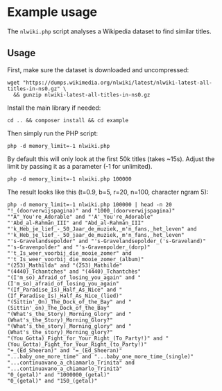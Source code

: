 # Example usage

The `nlwiki.php` script analyses a Wikipedia dataset to find similar titles.

## Usage

First, make sure the dataset is downloaded and uncompressed:

```console
wget "https://dumps.wikimedia.org/nlwiki/latest/nlwiki-latest-all-titles-in-ns0.gz" \
  && gunzip nlwiki-latest-all-titles-in-ns0.gz
```

Install the main library if needed:

```
cd .. && composer install && cd example
```

Then simply run the PHP script:

```console
php -d memory_limit=-1 nlwiki.php
```

By default this will only look at the first 50k titles (takes ~15s). Adjust the 
limit by passing it as a parameter (-1 for unlimited).

```console
php -d memory_limit=-1 nlwiki.php 100000
```

The result looks like this (t=0.9, b=5, r=20, n=100, character ngram 5):

```console
php -d memory_limit=-1 nlwiki.php 100000 | head -n 20
"!_(doorverwijspagina)" and "1000_(doorverwijspagina)"
""A"_You're_Adorable" and "'A'_You're_Adorable"
"'Abd_al-Rahmān_III" and "Abd_al-Rahmān_III"
"'k_Heb_je_lief_-_50_Jaar_de_muziek,_m'n_fans,_het_leven" and "'k_Heb_je_lief_-_50_jaar_de_muziek,_m'n_fans,_het_leven"
"'s-Gravelandsepolder" and "'s-Gravelandsepolder_('s-Graveland)"
"'s-Gravenpolder" and "'s-Gravenpolder_(dorp)"
"'t_Is_weer_voorbij_die_mooie_zomer" and "'t_Is_weer_voorbij_die_mooie_zomer_(album)"
"(253)_Mathilda" and "(253)_Mathilde"
"(4440)_Tchantches" and "(4440)_Tchantchès"
"(I'm_so)_Afraid_of_losing_you_again" and "(I'm_so)_afraid_of_losing_you_again"
"(If_Paradise_Is)_Half_As_Nice" and "(If_Paradise_Is)_Half_As_Nice_(lied)"
"(Sittin'_On)_The_Dock_of_the_Bay" and "(Sittin'_on)_The_Dock_of_the_Bay"
"(What's_the_Story)_Morning_Glory" and "(What's_the_Story)_Morning_Glory?"
"(What's_the_story)_Morning_glory" and "(What's_the_story)_Morning_glory?"
"(You_Gotta)_Fight_for_Your_Right_(To_Party!)" and "(You_Gotta)_Fight_for_Your_Right_(to_Party!)"
"+_(Ed_Sheeran)" and "=_(Ed_Sheeran)"
"...baby_one_more_time" and "...baby_one_more_time_(single)"
"...continuavano_a_chiamarlo_Trinita" and "...continuavano_a_chiamarlo_Trinità"
"0_(getal)" and "1000000_(getal)"
"0_(getal)" and "150_(getal)"
```
